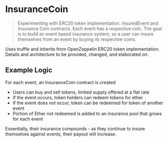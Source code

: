 # InsuranceCoin

> Experimenting with ERC20 token implementation. InsuredEvent and Insurance Coin contracts. Each event has a respective coin. The goal is to build an event based insurance system, so a user can insure themselves from an event by buying its respective coins.
> 

Uses truffle and inherits from OpenZeppelin ERC20 token implementation. Details and architecture to be provided, changed, and elaborated on.

## Example Logic

For each event, an InsuranceCoin contract is created

* Users can buy and sell tokens, limited supply offered at a flat rate
* If the event occurs, token holders can redeem tokens for ether
* If the event does not occur, token can be redeemed for token of another event
* Portion of Ether not redeemed is added to an insurance pool that grows for each event

Essentially, their insurance compounds - as they continue to insure themselves against events, their payout will increase.